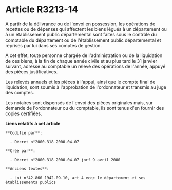 # Article R3213-14

A partir de la délivrance ou de l'envoi en possession, les opérations de recettes ou de dépenses qui affectent les biens
légués à un département ou à un établissement public départemental sont faites sous le contrôle du comptable du département
ou de l'établissement public départemental et reprises par lui dans ses comptes de gestion.

A cet effet, toute personne chargée de l'administration ou de la liquidation de ces biens, à la fin de chaque année civile et
au plus tard le 31 janvier suivant, adresse au comptable un relevé des opérations de l'année, appuyé des pièces
justificatives.

Les relevés annuels et les pièces à l'appui, ainsi que le compte final de liquidation, sont soumis à l'approbation de
l'ordonnateur et transmis au juge des comptes.

Les notaires sont dispensés de l'envoi des pièces originales mais, sur demande de l'ordonnateur ou du comptable, ils sont
tenus d'en fournir des copies certifiées.

**Liens relatifs à cet article**

	**Codifié par**:

	  - Décret n°2000-318 2000-04-07

	**Créé par**:

	  - Décret n°2000-318 2000-04-07 jorf 9 avril 2000

	**Anciens textes**:

	  - Loi n°42-860 1942-09-10, art 4 ecqc le département et ses établissements publics

